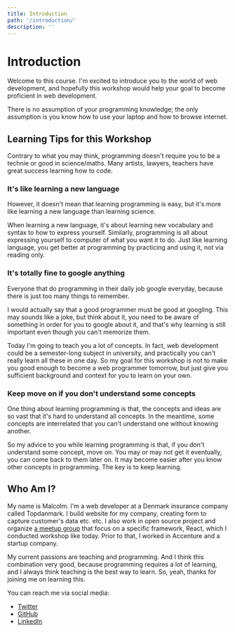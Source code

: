 ```yaml
---
title: Introduction
path: '/introduction/'
description: ''
---
```


# Introduction

Welcome to this course. I'm excited to introduce you to the world of web development, and hopefully this workshop would help your goal to become proficient in web development.

There is no assumption of your programming knowledge; the only assumption is you know how to use your laptop and how to browse internet.

## Learning Tips for this Workshop

Contrary to what you may think, programming doesn't require you to be a technie or good in science/maths.
Many artists, lawyers, teachers have great success learning how to code.

### It's like learning a new language

However, it doesn't mean that learning programming is easy, but it's more like learning a new language than learning science.

When learning a new language, it's about learning new vocabulary and syntax to how to express yourself. Similarly, programming is all about expressing yourself to computer of what you want it to do. Just like learning language, you get better at programming by practicing and using it, not via reading only.

### It's totally fine to google anything

Everyone that do programming in their daily job google everyday, because there is just too many things to remember.

I would actually say that a good programmer must be good at googling. This may sounds like a joke, but think about it, you need to be aware of something in order for you to google about it, and that's why learning is still important even though you can't memorize them.

Today I'm going to teach you a lot of concepts. In fact, web development could be a semester-long subject in university, and practically you can't really learn all these in one day. So my goal for this workshop is not to make you good enough to become a web programmer tomorrow, but just give you sufficient background and context for you to learn on your own.

### Keep move on if you don't understand some concepts

One thing about learning programming is that, the concepts and ideas are so vast that it's hard to understand all concepts. In the meantime, some concepts are interrelated that you can't understand one without knowing another.

So my advice to you while learning programming is that, if you don't understand some concept, move on. You may or may not get it eventually, you can come back to them later on. It may become easier after you know other concepts in programming. The key is to keep learning.

## Who Am I?

My name is Malcolm. I'm a web developer at a Denmark insurance company called Topdanmark. I build website for my company, creating form to capture customer's data etc. etc. I also work in open source project and organize [a meetup group][react-meetup] that focus on a specific framework, React, which I conducted workshop like today. Prior to that, I worked in Accenture and a startup company.

My current passions are teaching and programming. And I think this combination very good, because programming requires a lot of learning, and I always think teaching is the best way to learn. So, yeah, thanks for joining me on learning this.

You can reach me via social media:

- [Twitter](https://twitter.com/Malcolm_Kee)
- [GitHub](https://github.com/malcolm-kee)
- [LinkedIn](https://www.linkedin.com/in/malcolmkee/)

[react-meetup]: https://www.meetup.com/kl-react/
